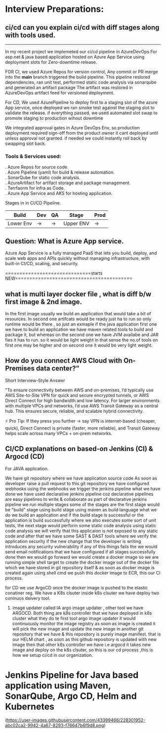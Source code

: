 # Interview Preparations:
## ci/cd can you explain ci/cd with diff stages along with tools used.
----------------------------------------------------------------------
In my recent project we implemeted our ci/cd pipeline in AzureDevOps For asp.net & java based application hosted on Azure App Service using deployment slots for Zero-downtime release.

FOR CI, we used Azure Repos for version control, Any commit or PR merge into the **main** branch triggered the build pipeline. This pipeline restored dependencies, ran unit test, performed static code analysis via sonarqube and generated an artifact package The artifact was restored in AzureDevOps artifact feed for versioned deployment.

For CD, We used AzurePipeline to deploy first to a staging slot of the azure App service, once deployed we ran smoke test against the staging slot to validate the release. if everything passed, we used automated slot swap to promote staging to production wihout downtime 

We integrated approval gates in Azure DevOps Env, so production deployment required sign-off from the product owner it cant deployed until unless approval not granted.
if needed we could instantly roll back by swapping slot back.

###  Tools & Services used:  
. Azure Repos for source code.  
. Azure Pipeline (yaml) for build & release automation.  
. SonarQube for static code analysis.  
. AzureArtifact for artifact storage and package management.  
. Terrfaorm for infra as Code.  
. Azure App Service and AKS for hosting application.  

Stages in in CI/CD Pipeline.

| Build | Dev | QA | Stage | Prod |
|-------|-----|----|-------|------|
| Lower Env | → | → | Upper ENV | → |

## Question: What is Azure App service.  

Azure App Service is a fully managed PaaS that lets you build, deploy, and scale web apps and APIs quickly without managing infrastructure, with built-in CI/CD, scaling, and security.

==============================starts NEW=========================================

## what is multi layer docker file , what is diff b/w first image & 2nd image.

In the first image usually we build an application that would take a bit of resources. In second one artifcats would be ready just ha to run so only runtime would be there , so just an exmaple if the java application first one we have to build an application we have maven related tools to build and package it, but whereas on the second one we have JVM availabe and JAR fies it has to run. so it would be light weight in that sense the no.of tools on first one may be higher and 
on second one it would be very light weight.

## How do you connect AWS Cloud with On-Premises data center?”

Short Interview-Style Answer

"To ensure connectivity between AWS and on-premises, I’d typically use AWS Site-to-Site VPN for quick and secure encrypted tunnels, or AWS Direct Connect for high bandwidth and low latency. For larger environments with multiple VPCs and networks, I’d use AWS Transit Gateway as a central hub. This ensures secure, reliable, and scalable hybrid connectivity.

⚡ Pro Tip: If they press you further → say VPN is internet-based (cheaper, quick), Direct Connect is private (faster, more reliable), and Transit Gateway helps scale across many VPCs + on-prem networks.

## CI/CD explanations on based-on Jenkins (CI) & Argocd (CD)

For JAVA application.

We have git repository  where we have application source code As soon as developer raise a pull request to this git repository we have configured webhooks using the webhooks we trigger the jenkins pipeline what we have done we have used declarative jenkins pipeline coz declarative pipelines are easy pipelines to write & collaborate as part of declarative jenkins pipeline we run multiple stages some of the stages are the first stage would be "build" stage using build stage using maven as build language what we do we build an application and if the build stage is successful or the application is build successfully where we also executes some sort of unit tests, the next stage would perform some static code analysis using static code analysis we will verify that this applicaion is not exposed to any static code and after that we have some SAST & DAST tools where we verify the application security if the new change that the developer is writing introduces any security vulnerability if any of this things fails the we would send email notifications that we have configured if all stages successfully done then we would go forward we would create a docker image so we are running simple shell target to create the docker image out of the docker file which we have stored in git repository itself & as soon as docker image is created again using shell cmd we push this docker image to ECR, this our CI process.

for CD we use ArgoCD once the docker image is pushed to the elastic conatiner reg.
We have a K8s clsuter inside k8s clsuter we have deploy two coninuos deivery tool.
1. image updater called IA argo image updater , other tool we have ARGOCD.
Both thing are k8s controller that we have deployed in k8s cluster what they do te first tool argo image updater it would continuously monitor the image registry as soon as image is created it will pick the new image and update the new image in another git repository that we have & this repository is purely image manifest.
that is our HELM chart , as soon as this github repository is updated with new image then that other k8s controller we have i.e argocd it takes new image and deploy on the k8s clsuter, so this is our cd process ,this is how we setup ci/cd in our organization.

# Jenkins Pipeline for Java based application using Maven, SonarQube, Argo CD, Helm and Kubernetes

(https://user-images.githubusercontent.com/43399466/228301952-abc02ca2-9942-4a67-8293-f76647b6f9d8.png)
